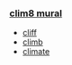 ### [clim8 mural](https://webmural.com/clim8)

* [cliff](index.html)
* [climb](ultra.css)
* [climate](violet.css)
